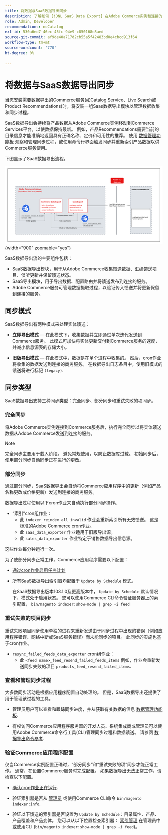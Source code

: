 ```yaml
---
title: 将数据与SaaS数据导出同步
description: 了解如何 [!DNL SaaS Data Export] 在Adobe Commerce实例和连接的SaaS服务之间收集并同步数据。
role: Admin, Developer
recommendations: noCatalog
exl-id: 530a6ed7-46ec-45fc-94e9-c850168e8aed
source-git-commit: af9de40a717d2cb55a5f42483bd0e4cbcd913f64
workflow-type: tm+mt
source-wordcount: '770'
ht-degree: 0%

---
```


# 将数据与SaaS数据导出同步

当您安装需要数据导出的Commerce服务(如Catalog Service、Live Search或Product Recommendations)时，将安装一组Saas数据导出模块以管理数据收集和同步过程。

SaaS数据导出会持续将产品数据从Adobe Commerce实例移动到Commerce Services平台，以使数据保持最新。 例如，产品Recommendations需要当前的目录信息才能准确地返回具有正确名称、定价和可用性的推荐。 使用 [数据管理功能板](https://experienceleague.adobe.com/en/docs/commerce-merchant-services/user-guides/data-services/catalog-sync) 观察和管理同步过程，或使用命令行界面触发同步并重新索引产品数据以供Commerce服务使用。

下图显示了SaaS数据导出流程。

![适用于Adobe Commerce的SaaS数据导出收集和同步流程](assets/data-export-flow.png){width="900" zoomable="yes"}

SaaS数据导出流的主要组件包括：

- SaaS数据导出模块，用于从Adobe Commerce收集馈送数据、汇编馈送项目、侦听更新并保留馈送状态。
- SaaS导出模块，用于导出数据、配置路由并将馈送发布到连接的服务。
- Adobe Commerce服务可管理数据摄取过程，以验证传入馈送并将更新保留到连接的服务。

## 同步模式

SaaS数据导出有两种模式来处理实体馈送：

- **立即导出模式** — 在此模式下，收集数据并立即通过单次迭代发送到Commerce服务。 此模式可加快将实体更新交付到Commerce服务的速度，并减小信息源表的存储大小。

- **旧版导出模式** — 在此模式中，数据是在单个进程中收集的。 然后，cron作业将收集的数据发送到连接的商务服务。 在数据导出日志条目中，使用旧模式的馈送将进行标记 `(legacy)`.

## 同步类型

SaaS数据导出支持三种同步类型：完全同步、部分同步和重试失败的项同步。

### 完全同步

将Adobe Commerce实例连接到Commerce服务后，执行完全同步以将实体馈送数据从Adobe Commerce发送到连接的服务。

>[!NOTE]
>
>完全同步主要用于载入阶段。 避免常规使用，以防止数据库过载。 初始同步后，使用部分同步自动同步正在进行的更改。

### 部分同步

通过部分同步，SaaS数据导出会自动将Commerce应用程序中的更新（例如产品名称更改或价格更新）发送到连接的商务服务。

数据导出过程使用以下cron作业来自动执行部分同步操作。

- “索引”cron组作业：
   - 此 `indexer_reindex_all_invalid` 作业会重新索引所有无效馈送。 这是标准的Adobe Commerce cron作业。
   - 此 `saas_data_exporter` 作业适用于旧版导出源。
   - 此 `sales_data_exporter` 作业特定于销售数据导出信息源。

这些作业每分钟运行一次。

为了使部分同步正常工作，Commerce应用程序需要以下配置：

- [通过cron作业启用任务计划](https://experienceleague.adobe.com/docs/commerce-operations/installation-guide/next-steps/configuration.html)

- 所有SaaS数据导出索引器均配置于 `Update by Schedule` 模式。

  在SaaS数据导出版本103.1.0及更高版本中， `Update by Schedule` 默认情况下，模式处于启用状态。 您可以使用Commerce CLI命令验证服务器上的索引配置， `bin/magento indexer:show-mode | grep -i feed`

### 重试失败的项目同步

重试失败项目同步使用单独的进程来重新发送由于同步过程中出现的错误（例如应用程序错误、网络中断或SaaS服务错误）而未能同步的项目。 此同步的实施也基于cron作业。

- `resync_failed_feeds_data_exporter` cron组作业：
   - 此 `<feed name>_feed_resend_failed_feeds_items` 例如，作业会重新发送同步失败的项目 `products_feed_resend_failed_items`.

### 查看和管理同步过程

大多数同步活动是根据应用程序配置自动处理的。 但是，SaaS数据导出还提供了用于管理该过程的工具。

- 管理员用户可以查看和跟踪同步进度，并从获取有关数据的信息 [数据管理功能板](https://experienceleague.adobe.com/en/docs/commerce-admin/systems/data-transfer/data-dashboard).

- 有权访问Commerce应用程序服务器的开发人员、系统集成商或管理员可以使用Adobe Commerce命令行工具(CLI)管理同步过程和数据馈送。 请参阅 [数据导出命令参考](data-export-cli-commands.md).

### 验证Commerce应用程序配置

仅当Commerce实例配置正确时，“部分同步”和“重试失败的项”同步才能正常工作。 通常，在设置Commerce服务时完成配置。 如果数据导出无法正常工作，请检查以下配置。

- [确认cron作业正在运行](https://experienceleague.adobe.com/en/docs/commerce-knowledge-base/kb/troubleshooting/miscellaneous/cron-readiness-check-issues).

- 验证索引器是否从 [管理员](https://experienceleague.adobe.com/en/docs/commerce-admin/systems/tools/index-management) 或使用Commerce CLI命令 `bin/magento indexer:info`.

- 验证以下馈送的索引器是否设置为 `Update by Schedule`：目录属性、产品、产品覆盖和产品变体。 您可以从以下位置检查索引器： [索引管理](https://experienceleague.adobe.com/en/docs/commerce-admin/systems/tools/index-management) 在管理员中或使用CLI (`bin/magento indexer:show-mode | grep -i feed`)。
